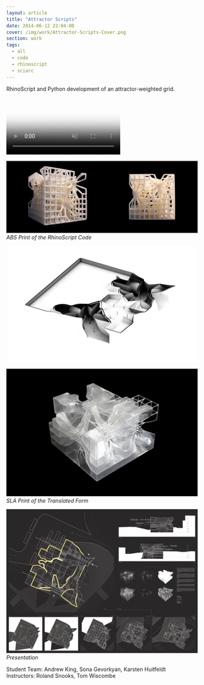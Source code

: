 ```yaml
---
layout: article
title: "Attractor Scripts"
date: 2014-06-12 22:04:00
cover: /img/work/Attractor-Scripts-Cover.png
section: work
tags:
  - all
  - code
  - rhinoscript
  - sciarc
---
```


RhinoScript and Python development of an attractor-weighted grid.

<!--more-->

<p>
<div class="videoWrapper">
<video autoplay loop muted poster="/img/work/Attractor-Scripts-001.png">
  <source src="/img/work/Attractor-Scripts-001.mp4" type="video/mp4">
  <source src="/img/work/Attractor-Scripts-001.webm" type="video/webm">
  <source src="/img/work/Attractor-Scripts-001.ogg" type="video/ogg">
  <img src="/img/work/Attractor-Scripts-001.png" alt="Maya and a MAKE Controller" />
</video>
</div>
</p>

![Attractor Scripts](/img/work/Attractor-Scripts-002.png)
*ABS Print of the RhinoScript Code*

<p align="center"><img src="/img/work/Attractor-Scripts-003.png" alt="Attractor Scripts" /></p>

![Attractor Scripts](/img/work/Attractor-Scripts-004.png)
*SLA Print of the Translated Form*

![Attractor Scripts](/img/work/Attractor-Scripts-005.png)
*Presentation*

Student Team: Andrew King, Sona Gevorkyan, Karsten Huitfeldt<br>
Instructors: Roland Snooks, Tom Wiscombe
